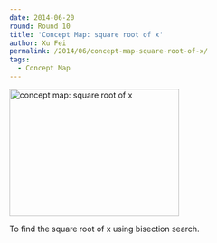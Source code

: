 ```yaml
---
date: 2014-06-20
round: Round 10
title: 'Concept Map: square root of x'
author: Xu Fei
permalink: /2014/06/concept-map-square-root-of-x/
tags:
  - Concept Map
---
```

[<img class="alignnone size-medium wp-image-7881" alt="concept map: square root of x" src="http://files.software-carpentry.org/training-course/2014/06/conceptmap1-300x225.jpg" width="300" height="225" />][1]

To find the square root of x using bisection search.

 [1]: http://files.software-carpentry.org/training-course/2014/06/conceptmap1.jpg

